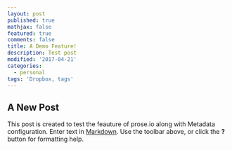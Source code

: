 ```yaml
---
layout: post
published: true
mathjax: false
featured: true
comments: false
title: A Demo Feature!
description: Test post
modified: '2017-04-21'
categories:
  - personal
tags: 'Dropbox, tags'
---
```

## A New Post
This post is created to test the feauture of prose.io along with Metadata configuration.
Enter text in [Markdown](http://daringfireball.net/projects/markdown/). Use the toolbar above, or click the **?** button for formatting help.
